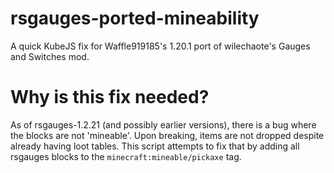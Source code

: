 # rsgauges-ported-mineability
A quick KubeJS fix for Waffle919185's 1.20.1 port of wilechaote's Gauges and Switches mod.
# Why is this fix needed?
As of rsgauges-1.2.21 (and possibly earlier versions), there is a bug where the blocks are not 'mineable'. Upon breaking, items are not dropped despite already having loot tables. This script attempts to fix that by adding all rsgauges blocks to the `minecraft:mineable/pickaxe` tag.
